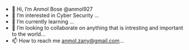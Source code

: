 - 👋 Hi, I’m Anmol Bose @anmol927 
- 👀 I’m interested in Cyber Security ...
- 🌱 I’m currently learning ...
- 💞️ I’m looking to collaborate on anything that is intresting and important to the world...
- 📫 How to reach me anmol.zany@gmail.com...

<!---
anmol927/anmol927 is a ✨ special ✨ repository because its `README.md` (this file) appears on your GitHub profile.
You can click the Preview link to take a look at your changes.
--->
